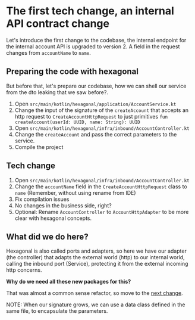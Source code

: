 # The first tech change, an internal API contract change

Let's introduce the first change to the codebase, the internal endpoint for the internal account API is upgraded to version 2. 
A field in the request changes from `accountName` to `name`.

## Preparing the code with hexagonal

But before that, let's prepare our codebase, how we can shell our service from the dto leaking that we saw before?.

1. Open `src/main/kotlin/hexagonal/application/AccountService.kt`
2. Change the input of the signature of the `createAccount` that accepts an http request to `CreateAccountHttpRequest` to just primitives `fun createAccount(userId: UUID, name: String): UUID`
3. Open `src/main/kotlin/hexagonal/infra/inbound/AccountController.kt`
4. Change the `createAccount` and pass the correct parameters to the service.
5. Compile the project

## Tech change

1. Open `src/main/kotlin/hexagonal/infra/inbound/AccountController.kt`
2. Change the `accountName` field in the `CreateAccountHttpRequest` class to `name` (Remember, without using rename from IDE)
3. Fix compilation issues 
4. No changes in the business side, right? 
5. Optional: Rename `AccountController` to `AccountHttpAdapter` to be more clear with hexagonal concepts.

## What did we do here?

Hexagonal is also called ports and adapters, so here we have our adapter (the controller) that adapts the external world (http) to our internal world, 
calling the inbound port (Service), protecting it from the external incoming http concerns.

**Why do we need all these new packages for this?**

That was almost a common sense refactor, so move to the [next change](/workshop_steps/hexagonal/3_database_type_change.md). 

NOTE: When our signature grows, we can use a data class defined in the same file, to encapsulate the parameters.
